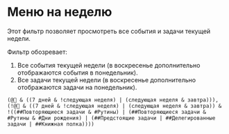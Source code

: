 # Меню на неделю

Этот фильтр позволяет просмотреть все события и задачи текущей недели.

Фильтр обозревает:

1. Все события текущей недели (в воскресенье дополнительно отображаются события в понедельник).
2. Все задачи текущей недели (в воскресенье дополнительно отображаются задачи на понедельник).

```
(@📆 & ((7 дней & !следующая неделя) | (следующая неделя & завтра))),
(!@📆 & ((7 дней & !следующая неделя) | (следующая неделя & завтра)) & !((##Повторяющиеся задачи & #Рутины) | (##Повторяющиеся задачи & #Рутины & #Дни рождения) | (##Предстоящие задачи | ##Делегированные задачи | ##Книжная полка))))
```
